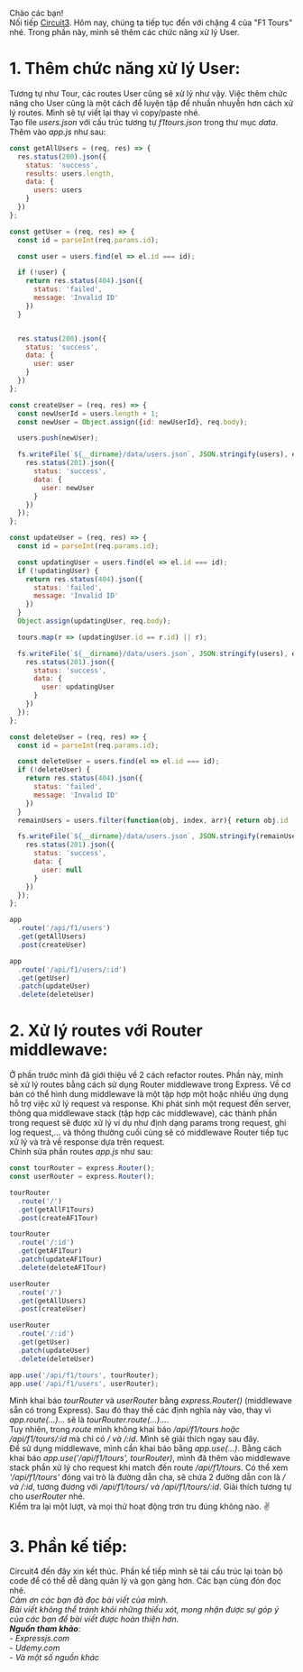 Chào các bạn!<br> 
Nối tiếp [Circuit3](https://viblo.asia/p/express-basic-f1tours-project-circuit3-refactor-routes-E375z2rJ5GW). Hôm nay, chúng ta tiếp tục đến với chặng 4 của "F1 Tours" nhé.
Trong phần này, mình sẽ thêm các chức năng xử lý User.<br>
# 1. Thêm chức năng xử lý User:
Tương tự như Tour, các routes User cũng sẽ xử lý như vậy.  Việc thêm chức năng cho User cũng là một cách để luyện tập để nhuần nhuyễn hơn cách xử lý routes. Mình sẽ tự viết lại thay vì copy/paste nhé. <br>
Tạo file *users.json* với cấu trúc tương tự *f1tours.json* trong thư mục *data*. Thêm vào *app.js* như sau:
```javascript
const getAllUsers = (req, res) => {
  res.status(200).json({
    status: 'success',
    results: users.length,
    data: {
      users: users
    }
  })
};

const getUser = (req, res) => {
  const id = parseInt(req.params.id);

  const user = users.find(el => el.id === id);

  if (!user) {
    return res.status(404).json({
      status: 'failed',
      message: 'Invalid ID'
    })
  }


  res.status(200).json({
    status: 'success',
    data: {
      user: user
    }
  })
};

const createUser = (req, res) => {
  const newUserId = users.length + 1;
  const newUser = Object.assign({id: newUserId}, req.body);

  users.push(newUser);

  fs.writeFile(`${__dirname}/data/users.json`, JSON.stringify(users), err => {
    res.status(201).json({
      status: 'success',
      data: {
        user: newUser
      }
    })
  });
};

const updateUser = (req, res) => {
  const id = parseInt(req.params.id);

  const updatingUser = users.find(el => el.id === id);
  if (!updatingUser) {
    return res.status(404).json({
      status: 'failed',
      message: 'Invalid ID'
    })
  }
  Object.assign(updatingUser, req.body);

  tours.map(r => (updatingUser.id == r.id) || r);

  fs.writeFile(`${__dirname}/data/users.json`, JSON.stringify(users), err => {
    res.status(201).json({
      status: 'success',
      data: {
        user: updatingUser
      }
    })
  });
};

const deleteUser = (req, res) => {
  const id = parseInt(req.params.id);

  const deleteUser = users.find(el => el.id === id);
  if (!deleteUser) {
    return res.status(404).json({
      status: 'failed',
      message: 'Invalid ID'
    })
  }
  remainUsers = users.filter(function(obj, index, arr){ return obj.id !== id;})

  fs.writeFile(`${__dirname}/data/users.json`, JSON.stringify(remainUsers), err => {
    res.status(201).json({
      status: 'success',
      data: {
        user: null
      }
    })
  });
};

app
  .route('/api/f1/users')
  .get(getAllUsers)
  .post(createUser)

app
  .route('/api/f1/users/:id')
  .get(getUser)
  .patch(updateUser)
  .delete(deleteUser)

```

# 2. Xử lý routes với Router middlewave:
Ở phần trước mình đã giới thiệu về 2 cách refactor routes. Phần này, mình sẽ xử lý routes bằng cách sử dụng Router middlewave trong Express. Về cơ bản có thể hình dung middlewave là một tập hợp một hoặc nhiều ứng dụng hỗ trợ việc xử lý request và response. Khi phát sinh một request đến server, thông qua middlewave stack (tập hợp các middlewave), các thành phần trong request sẽ được xử lý ví dụ như định dạng params trong request, ghi log request,... và thông thường cuối cùng sẽ có middlewave Router tiếp tục xử lý và trả về response dựa trên request.<br>
Chỉnh sửa phần routes *app.js* như sau:
```javascript
const tourRouter = express.Router();
const userRouter = express.Router();

tourRouter
  .route('/')
  .get(getAllF1Tours)
  .post(createAF1Tour)

tourRouter
  .route('/:id')
  .get(getAF1Tour)
  .patch(updateAF1Tour)
  .delete(deleteAF1Tour)

userRouter
  .route('/')
  .get(getAllUsers)
  .post(createUser)

userRouter
  .route('/:id')
  .get(getUser)
  .patch(updateUser)
  .delete(deleteUser)

app.use('/api/f1/tours', tourRouter);
app.use('/api/f1/users', userRouter);
```
Mình khai báo *tourRouter* và *userRouter* bằng *express.Router()* (middlewave sẵn có trong Express). Sau đó thay thế các định nghĩa này vào, thay vì *app.route(...)...* sẽ là *tourRouter.route(...)...*.<br>
Tuy nhiên, trong *route* mình không khai báo */api/f1/tours hoặc /api/f1/tours/:id* mà chỉ có */ và /:id*. Mình sẽ giải thích ngay sau đây. <br>
Để sử dụng middlewave, mình cần khai báo bằng *app.use(...)*. Bằng cách khai báo *app.use('/api/f1/tours', tourRouter)*, mình đã thêm vào middlewave stack phần xử lý cho request khi match đến route */api/f1/tours*. Có thể xem *'/api/f1/tours'* đóng vai trò là đường dẫn cha, sẽ chứa 2 đường dẫn con là */ và /:id*, tương đương với */api/f1/tours/ và /api/f1/tours/:id*.  Giải thích tương tự cho *userRouter* nhé. <br>
Kiểm tra lại một lượt, và mọi thứ hoạt động trơn tru đúng không nào. :v: 
# 3. Phần kế tiếp:
Circuit4 đến đây xin kết thúc. Phần kế tiếp mình sẽ tái cấu trúc lại toàn bộ code để có thể dễ dàng quản lý và gọn gàng hơn. Các bạn cùng đón đọc nhé. <br>
*Cảm ơn các bạn đã đọc bài viết của mình.* <br>
*Bài viết không thể tránh khỏi những thiếu xót, mong nhận được sự góp ý của các bạn để bài viết được hoàn thiện hơn.* <br>
***Nguồn tham khảo***:<br>
*- Expressjs.com*<br>
*- Udemy.com* <br>
*- Và một số nguồn khác* <br>